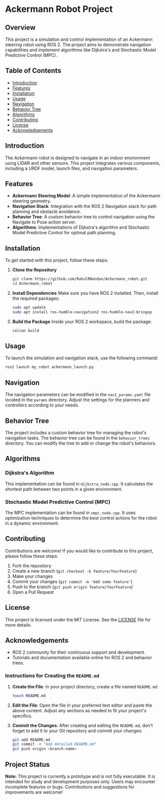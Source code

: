 
# Ackermann Robot Project

## Overview
This project is a simulation and control implementation of an Ackermann steering robot using ROS 2. The project aims to demonstrate navigation capabilities and implement algorithms like Dijkstra's and Stochastic Model Predictive Control (MPC).

## Table of Contents
- [Introduction](#introduction)
- [Features](#features)
- [Installation](#installation)
- [Usage](#usage)
- [Navigation](#navigation)
- [Behavior Tree](#behavior-tree)
- [Algorithms](#algorithms)
- [Contributing](#contributing)
- [License](#license)
- [Acknowledgements](#acknowledgements)

## Introduction
The Ackermann robot is designed to navigate in an indoor environment using LIDAR and other sensors.
This project integrates various components, including a URDF model, launch files, and navigation parameters.

## Features
- **Ackermann Steering Model**: A simple implementation of the Ackermann steering geometry.
- **Navigation Stack**: Integration with the ROS 2 Navigation stack for path planning and obstacle avoidance.
- **Behavior Tree**: A custom behavior tree to control navigation using the Navigate to Pose action server.
- **Algorithms**: Implementations of Dijkstra's algorithm and Stochastic Model Predictive Control for optimal path planning.

## Installation
To get started with this project, follow these steps:

1. **Clone the Repository**
   ```bash
   git clone https://github.com/RahulRNandan/Achermann_robot.git
   cd Achermann_robot
   ```

2. **Install Dependencies**
   Make sure you have ROS 2 installed. Then, install the required packages:
   ```bash
   sudo apt update
   sudo apt install ros-humble-navigation2 ros-humble-nav2-bringup
   ```

3. **Build the Package**
   Inside your ROS 2 workspace, build the package:
   ```bash
   colcon build
   ```

## Usage
To launch the simulation and navigation stack, use the following command:
```bash
ros2 launch my_robot ackermann_launch.py
```

## Navigation
The navigation parameters can be modified in the `nav2_params.yaml` file located in the `params` directory. Adjust the settings for the planners and controllers according to your needs.

## Behavior Tree
The project includes a custom behavior tree for managing the robot's navigation tasks. The behavior tree can be found in the `behavior_trees` directory. You can modify the tree to add or change the robot's behaviors.

## Algorithms
### Dijkstra's Algorithm
This implementation can be found in `dijkstra_node.cpp`. It calculates the shortest path between two points in a given environment.

### Stochastic Model Predictive Control (MPC)
The MPC implementation can be found in `smpc_node.cpp`. It uses optimization techniques to determine the best control actions for the robot in a dynamic environment.

## Contributing
Contributions are welcome! If you would like to contribute to this project, please follow these steps:

1. Fork the repository
2. Create a new branch (`git checkout -b feature/YourFeature`)
3. Make your changes
4. Commit your changes (`git commit -m 'Add some feature'`)
5. Push to the branch (`git push origin feature/YourFeature`)
6. Open a Pull Request

## License
This project is licensed under the MIT License. See the [LICENSE](LICENSE) file for more details.

## Acknowledgements
- ROS 2 community for their continuous support and development.
- Tutorials and documentation available online for ROS 2 and behavior trees.


### Instructions for Creating the `README.md`

1. **Create the File**: In your project directory, create a file named `README.md`:
   ```bash
   touch README.md
   ```

2. **Edit the File**: Open the file in your preferred text editor and paste the above content. Adjust any sections as needed to fit your project's specifics.

3. **Commit the Changes**: After creating and editing the `README.md`, don't forget to add it to your Git repository and commit your changes:
   ```bash
   git add README.md
   git commit -m "Add detailed README.md"
   git push origin <branch-name>
   ```

## Project Status
**Note:** This project is currently a prototype and is not fully executable. It is intended for study and development purposes only. Users may encounter incomplete features or bugs. Contributions and suggestions for improvements are welcome!

